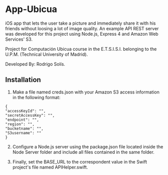 # App-Ubicua
iOS app that lets the user take a picture and immediately share it with his friends without loosing a lot of image quality. An example API REST server was developed for this project using Node.js, Express 4 and Amazon Web Services' S3.

Project for Computación Ubicua course in the E.T.S.I.S.I. belonging to the U.P.M. (Technical University of Madrid).

Developed By: Rodrigo Solís.

## Installation

1. Make a file named creds.json with your Amazon S3 access information in the following format:
<pre><code>{
"accessKeyId": "",
"secretAccessKey": "",
"endpoint": "",
"region": "",
"bucketname": "",
"S3username": ""
}</pre></code>

2. Configure a Node.js server using the package.json file located inside the Node Server folder and include all files contained in the same folder.

3. Finally, set the BASE_URL to the correspondent value in the Swift project's file named APIHelper.swift.
